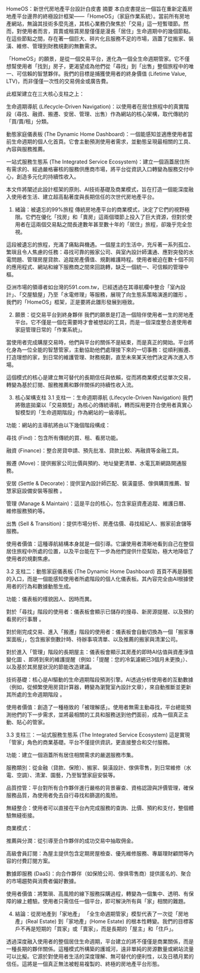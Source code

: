 HomeOS：新世代房地產平台設計白皮書
摘要
本白皮書提出一個旨在重新定義房地產平台邊界的終極設計框架——「HomeOS」（家庭作業系統）。當前所有房地產網站，無論其技術多麼先進，其核心業務仍聚焦於「交易」這一短暫環節。然而，對使用者而言，買賣或租賃房屋僅僅是漫長「居住」生命週期中的幾個節點。在這些節點之間，存在著一個巨大、碎片化且服務不足的市場，涵蓋了從搬家、裝潢、維修、管理到財務規劃的無數需求。

「HomeOS」的願景，是從一個交易平台，進化為一個全生命週期管家。它不僅想幫使用者「找到」房子，更渴望成為他們從「尋找」到「出售」整個旅程中的唯一、可信賴的智慧夥伴。我們的目標是捕獲使用者的終身價值 (Lifetime Value, LTV)，而非僅僅一次性的交易佣金或廣告費。

此框架建立在三大核心支柱之上：

生命週期導航 (Lifecycle-Driven Navigation)：以使用者在居住旅程中的真實階段（尋找、融資、搬遷、安居、管理、出售）作為網站的核心架構，取代傳統的「買/賣/租」分類。

動態家庭儀表板 (The Dynamic Home Dashboard)：一個能感知並適應使用者當前生命週期的個人化首頁。它會主動預測使用者需求，並動態呈現最相關的工具、內容與服務推薦。

一站式服務生態系 (The Integrated Service Ecosystem)：建立一個涵蓋居住所有需求的、經過嚴格審核的服務供應商市場，將平台從資訊入口轉變為服務交付中心，創造多元化的持續性收入。

本文件將闡述此設計框架的原則、AI技術基礎及商業模式，旨在打造一個能深度融入使用者生活、建立超高黏著度與長期信任的次世代房地產平台。

1. 緒論：被遺忘的99%旅程
傳統房地產平台的商業模式，決定了它們的視野極限。它們在優化「找房」和「賣房」這兩個環節上投入了巨大資源，但對於使用者在這兩個交易點之間長達數年甚至數十年的「居住」旅程，卻幾乎完全忽視。

這段被遺忘的旅程，充滿了痛點與機遇。一個屋主的生活中，充斥著一系列孤立、繁瑣且令人焦慮的任務：尋找可靠的搬家公司、與室內設計師溝通、應對突發的水電問題、管理房屋貸款、追蹤房產價值、規劃維護時程。使用者被迫在數十個不同的應用程式、網站和線下服務商之間來回跳轉，缺乏一個統一、可信賴的管理中樞。

亞洲市場的領導者如台灣的591.com.tw，已經透過在其導航欄中整合「室內設計」、「交屋驗屋」乃至「水電修理」等服務，展現了向生態系策略演進的雛形 。我們的「HomeOS」框架，正是要將此雛形發展到極致。   

2. 願景：從交易平台到終身夥伴
我們的願景是打造一個陪伴使用者一生的房地產平台。它不僅是一個在需要時才會被想起的工具，而是一個深度整合進使用者家庭管理日常的「作業系統」。

當使用者完成購屋交易時，他們與平台的關係不是結束，而是真正的開始。平台將化身為一位全能的智慧管家，主動協助他們處理接下來的一切事務：從順利搬遷、打造理想的家，到日常的維護管理、財務規劃，直至未來某天他們決定再次進入市場。

這個模式的核心是建立無可替代的長期信任與依賴，從而將商業模式從單次交易，轉變為基於訂閱、服務推薦和夥伴關係的持續性收入流。

3. 核心架構支柱
3.1 支柱一：生命週期導航 (Lifecycle-Driven Navigation)
我們將徹底拋棄以「交易類型」為核心的傳統導航，轉而採用更符合使用者真實心智模型的「生命週期階段」作為網站的一級導航。

功能：網站的主導航將由以下幾個階段構成：

尋找 (Find)：包含所有傳統的買、租、看房功能。

融資 (Finance)：整合房貸申請、預先批准、貸款比較、再融資等金融工具。

搬遷 (Move)：提供搬家公司比價與預約、地址變更清單、水電瓦斯網路開通服務。

安居 (Settle & Decorate)：提供室內設計師匹配、裝潢靈感、傢俱購買推薦、智慧家庭設備安裝等服務 。   

管理 (Manage & Maintain)：這是平台的核心，包含家庭資產追蹤、維護日曆、維修服務預約等。

出售 (Sell & Transition)：提供市場分析、房產估價、尋找經紀人、搬家前倉儲等服務。

使用者價值：這種導航結構本身就是一個引導。它讓使用者清晰地看到自己在整個居住旅程中所處的位置，以及平台能在下一步為他們提供什麼幫助，極大地降低了使用者的規劃焦慮。

3.2 支柱二：動態家庭儀表板 (The Dynamic Home Dashboard)
首頁不再是靜態的入口，而是一個能感知使用者所處階段的個人化儀表板。其內容完全由AI根據使用者的行為和數據動態生成。

功能：儀表板的樣貌因人、因時而異。

對於「尋找」階段的使用者：儀表板會顯示已儲存的搜尋、新房源提醒、以及預約看房的行事曆 。   

對於剛完成交易、進入「搬遷」階段的使用者：儀表板會自動切換為一個「搬家專案面板」，包含搬家倒數計時、待辦事項清單、以及推薦的搬家與清潔公司。

對於進入「管理」階段的長期屋主：儀表板會顯示其房產的即時AI估值與資產淨值變化圖 、即將到來的維護提醒（例如：「提醒：您的冷氣濾網已3個月未更換」）、以及基於其房屋狀況的節能改造建議。   

技術基礎：核心是AI驅動的生命週期階段預測引擎。AI透過分析使用者的互動數據（例如，從頻繁使用房貸計算器，轉變為瀏覽室內設計文章），來自動推斷並更新其所處的生命週期階段 。   

使用者價值：創造了一種極致的「被理解感」。使用者無需主動尋找，平台總能預測他們的下一步需求，並將最相關的工具和服務送到他們面前，成為一個真正主動、貼心的管家。

3.3 支柱三：一站式服務生態系 (The Integrated Service Ecosystem)
這是實現「管家」角色的商業基礎。平台不僅提供資訊，更直接整合和交付服務。

功能：建立一個涵蓋所有居住相關需求的嚴選服務市集。

服務類別：從金融（貸款、保險）、搬家、裝潢設計、傢俱零售，到日常維修（水電、空調）、清潔、園藝，乃至智慧家庭安裝等。

品質控管：平台對所有合作夥伴進行嚴格的背景審查、資格認證與評價管理，確保服務品質，為使用者免去自行尋找和篩選的風險。

無縫整合：使用者可以直接在平台內完成服務的查詢、比價、預約和支付，整個體驗無縫銜接。

商業模式：

推薦與分潤：從引導至合作夥伴的成功交易中抽取佣金。

高級會員訂閱：為屋主提供包含定期房屋檢查、優先維修服務、專屬理財顧問等內容的付費訂閱方案。

數據即服務 (DaaS)：向合作夥伴（如保險公司、傢俱零售商）提供匿名的、聚合的市場趨勢與消費者偏好數據。

使用者價值：將繁瑣、高風險的線下服務採購過程，轉變為一個集中、透明、有保障的線上體驗。使用者只需信任一個平台，即可解決所有與「家」相關的難題。

4. 結論：從房地產到「家地產」
「全生命週期管家」模型代表了一次從「房地產」(Real Estate) 到「家地產」(Home Estate) 的根本性轉變。我們的目標客戶不再是短期的「買家」或「賣家」，而是長期的「屋主」和「住戶」。

透過深度融入使用者的整個居住生命週期，平台建立的將不僅僅是商業關係，而是一種長期的夥伴關係。這種模式所構築的護城河，遠非單純的房源數量或網站流量可以比擬。它源於對使用者生活的深度理解、無可替代的便利性，以及日積月累的信任。這將是一個真正無法被輕易複製的、終極的房地產平台形態。